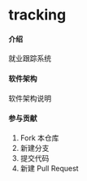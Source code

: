 # tracking

#### 介绍
就业跟踪系统

#### 软件架构
软件架构说明

#### 参与贡献

1.  Fork 本仓库
2.  新建分支
3.  提交代码
4.  新建 Pull Request
